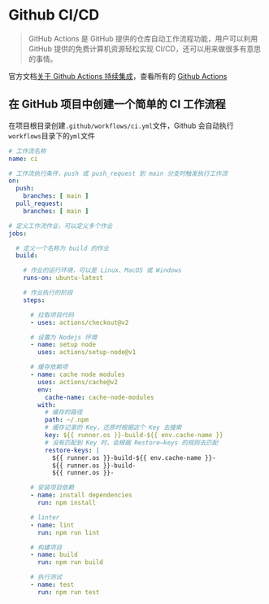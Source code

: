 # Github CI/CD

> GitHub Actions 是 GitHub 提供的仓库自动工作流程功能，用户可以利用 GitHub 提供的免费计算机资源轻松实现 CI/CD，还可以用来做很多有意思的事情。

官方文档[关于 Github Actions 持续集成](https://docs.github.com/cn/actions/guides/about-continuous-integration)，查看所有的 [Github Actions](https://github.com/marketplace?type=actions)

## 在 GitHub 项目中创建一个简单的 CI 工作流程

在项目根目录创建`.github/workflows/ci.yml`文件，Github 会自动执行`workflows`目录下的`yml`文件

```yaml
# 工作流名称
name: ci

# 工作流执行条件，push 或 push_request 到 main 分支时触发执行工作流
on:
  push:
    branches: [ main ]
  pull_request:
    branches: [ main ]

# 定义工作流作业，可以定义多个作业
jobs:

  # 定义一个名称为 build 的作业
  build:

    # 作业的运行环境，可以是 Linux、MacOS 或 Windows
    runs-on: ubuntu-latest

    # 作业执行的阶段
    steps:

      # 拉取项目代码
      - uses: actions/checkout@v2

      # 设置为 Nodejs 环境
      - name: setup node
        uses: actions/setup-node@v1

      # 缓存依赖项
      - name: cache node modules
        uses: actions/cache@v2
        env:
          cache-name: cache-node-modules
        with:
          # 缓存的路径
          path: ~/.npm
          # 缓存记录的 Key，还原时根据这个 Key 去搜索
          key: ${{ runner.os }}-build-${{ env.cache-name }}
          # 没有匹配到 Key 时，会根据 Restore—keys 的规则去匹配
          restore-keys: |
            ${{ runner.os }}-build-${{ env.cache-name }}-
            ${{ runner.os }}-build-
            ${{ runner.os }}-

      # 安装项目依赖
      - name: install dependencies
        run: npm install

      # linter
      - name: lint
        run: npm run lint

      # 构建项目
      - name: build
        run: npm run build

      # 执行测试
      - name: test
        run: npm run test
```
